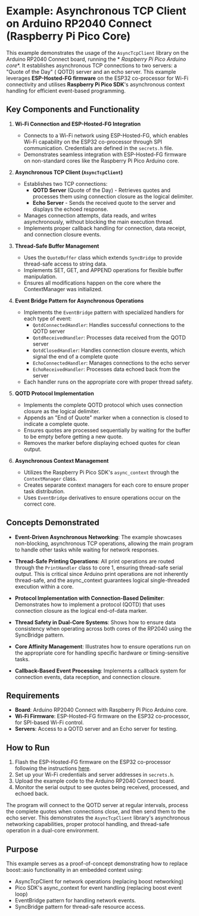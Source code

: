 Example: Asynchronous TCP Client on Arduino RP2040 Connect (Raspberry Pi Pico Core)
===================================================================================

This example demonstrates the usage of the `AsyncTcpClient` library on the Arduino RP2040 Connect board, running the *
*Raspberry Pi Pico Arduino core**. It establishes asynchronous TCP connections to two servers: a "Quote of the Day" (
QOTD) server and an echo server. This example leverages **ESP-Hosted-FG firmware** on the ESP32 co-processor for Wi-Fi
connectivity and utilises **Raspberry Pi Pico SDK**'s asynchronous context handling for efficient event-based
programming.

Key Components and Functionality
--------------------------------

1. **Wi-Fi Connection and ESP-Hosted-FG Integration**

    * Connects to a Wi-Fi network using ESP-Hosted-FG, which enables Wi-Fi capability on the ESP32 co-processor through
      SPI communication. Credentials are defined in the `secrets.h` file.
    * Demonstrates seamless integration with ESP-Hosted-FG firmware on non-standard cores like the Raspberry Pi Pico
      Arduino core.

2. **Asynchronous TCP Client (`AsyncTcpClient`)**

    * Establishes two TCP connections:
        * **QOTD Server** (Quote of the Day) - Retrieves quotes and processes them using connection closure as the
          logical delimiter.
        * **Echo Server** - Sends the received quote to the server and displays the echoed response.
    * Manages connection attempts, data reads, and writes asynchronously, without blocking the main execution thread.
    * Implements proper callback handling for connection, data receipt, and connection closure events.

3. **Thread-Safe Buffer Management**

    * Uses the `QuoteBuffer` class which extends `SyncBridge` to provide thread-safe access to string data.
    * Implements SET, GET, and APPEND operations for flexible buffer manipulation.
    * Ensures all modifications happen on the core where the ContextManager was initialized.

4. **Event Bridge Pattern for Asynchronous Operations**

    * Implements the `EventBridge` pattern with specialized handlers for each type of event:
        * `QotdConnectedHandler`: Handles successful connections to the QOTD server
        * `QotdReceivedHandler`: Processes data received from the QOTD server
        * `QotdClosedHandler`: Handles connection closure events, which signal the end of a complete quote
        * `EchoConnectedHandler`: Manages connections to the echo server
        * `EchoReceivedHandler`: Processes data echoed back from the server
    * Each handler runs on the appropriate core with proper thread safety.

5. **QOTD Protocol Implementation**

    * Implements the complete QOTD protocol which uses connection closure as the logical delimiter.
    * Appends an "End of Quote" marker when a connection is closed to indicate a complete quote.
    * Ensures quotes are processed sequentially by waiting for the buffer to be empty before getting a new quote.
    * Removes the marker before displaying echoed quotes for clean output.

6. **Asynchronous Context Management**

    * Utilizes the Raspberry Pi Pico SDK's `async_context` through the `ContextManager` class.
    * Creates separate context managers for each core to ensure proper task distribution.
    * Uses `EventBridge` derivatives to ensure operations occur on the correct core.

Concepts Demonstrated
---------------------

* **Event-Driven Asynchronous Networking**: The example showcases non-blocking, asynchronous TCP operations, allowing
  the main program to handle other tasks while waiting for network responses.

* **Thread-Safe Printing Operations**: All print operations are routed through the `PrintHandler` class to core 1,
  ensuring thread-safe serial output. This is critical since Arduino print operations are not inherently thread-safe,
  and the async_context guarantees logical single-threaded execution within a core.

* **Protocol Implementation with Connection-Based Delimiter**: Demonstrates how to implement a protocol (QOTD) that uses
  connection closure as the logical end-of-data marker.

* **Thread Safety in Dual-Core Systems**: Shows how to ensure data consistency when operating across both cores of the
  RP2040 using the SyncBridge pattern.

* **Core Affinity Management**: Illustrates how to ensure operations run on the appropriate core for handling specific
  hardware or timing-sensitive tasks.

* **Callback-Based Event Processing**: Implements a callback system for connection events, data reception, and
  connection closure.

Requirements
------------

* **Board**: Arduino RP2040 Connect with Raspberry Pi Pico Arduino core.
* **Wi-Fi Firmware**: ESP-Hosted-FG firmware on the ESP32 co-processor, for SPI-based Wi-Fi control.
* **Servers**: Access to a QOTD server and an Echo server for testing.

How to Run
----------

1. Flash the ESP-Hosted-FG firmware on the ESP32 co-processor following the
   instructions [here](https://github.com/Networking-for-Arduino/ESPHost).
2. Set up your Wi-Fi credentials and server addresses in `secrets.h`.
3. Upload the example code to the Arduino RP2040 Connect board.
4. Monitor the serial output to see quotes being received, processed, and echoed back.

The program will connect to the QOTD server at regular intervals, process the complete quotes when connections close,
and then send them to the echo server. This demonstrates the `AsyncTcpClient` library's asynchronous networking
capabilities, proper protocol handling, and thread-safe operation in a dual-core environment.

Purpose
-------
This example serves as a proof-of-concept demonstrating how to replace boost::asio functionality in an embedded context
using:

- AsyncTcpClient for network operations (replacing boost networking)
- Pico SDK's async_context for event handling (replacing boost event loop)
- EventBridge pattern for handling network events.
- SyncBridge pattern for thread-safe resource access.
